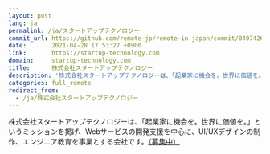 ```yaml
---
layout: post
lang: ja
permalink: /ja/スタートアップテクノロジー
commit_url: https://github.com/remote-jp/remote-in-japan/commit/0497426ad21d57856ad3724ccb8de49d0e82816f
date:       2021-04-28 17:53:27 +0900
link:       https://startup-technology.com
domain:     startup-technology.com
title:      株式会社スタートアップテクノロジー
description: '株式会社スタートアップテクノロジーは、「起業家に機会を。世界に価値を。」というミッションを掲げ、Webサービスの開発支援を中心に、UI/UXデザインの制作、エンジニア教育を事業とする会社です。（募集中）'
categories: full_remote
redirect_from:
  - /ja/株式会社スタートアップテクノロジー
---
```


<p>株式会社スタートアップテクノロジーは、「起業家に機会を。世界に価値を。」というミッションを掲げ、Webサービスの開発支援を中心に、UI/UXデザインの制作、エンジニア教育を事業とする会社です。<a href="https://herp.careers/v1/sutateku/AkQ3w17F7ZYv">（募集中）</a></p>
